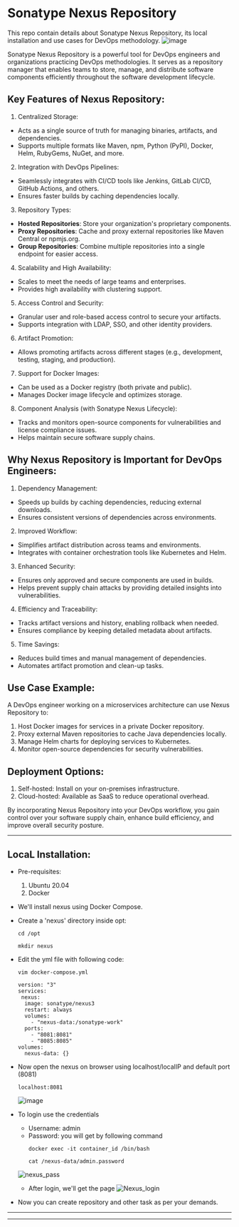 # Sonatype Nexus Repository
This repo contain details about Sonatype Nexus Repository, its local installation and use cases for DevOps methodology.
![image](https://github.com/user-attachments/assets/12dbc98d-4295-4cb0-9e15-f7a32e49418a)


Sonatype Nexus Repository is a powerful tool for DevOps engineers and organizations practicing DevOps methodologies. It serves as a repository manager that enables teams to store, manage, and distribute software components efficiently throughout the software development lifecycle.

## Key Features of Nexus Repository:
1. Centralized Storage:
 * Acts as a single source of truth for managing binaries, artifacts, and dependencies.
 * Supports multiple formats like Maven, npm, Python (PyPI), Docker, Helm, RubyGems, NuGet, and more.
  
2. Integration with DevOps Pipelines:
 * Seamlessly integrates with CI/CD tools like Jenkins, GitLab CI/CD, GitHub Actions, and others.
 * Ensures faster builds by caching dependencies locally.
    
3. Repository Types:

 * **Hosted Repositories**: Store your organization's proprietary components.
 * **Proxy Repositories**: Cache and proxy external repositories like Maven Central or npmjs.org.
 * **Group Repositories**: Combine multiple repositories into a single endpoint for easier access.

4. Scalability and High Availability:

 * Scales to meet the needs of large teams and enterprises.
 * Provides high availability with clustering support.

5. Access Control and Security:
 * Granular user and role-based access control to secure your artifacts.
 * Supports integration with LDAP, SSO, and other identity providers.

6. Artifact Promotion:

 * Allows promoting artifacts across different stages (e.g., development, testing, staging, and production).

7. Support for Docker Images:

 * Can be used as a Docker registry (both private and public).
 * Manages Docker image lifecycle and optimizes storage.

8. Component Analysis (with Sonatype Nexus Lifecycle):

 * Tracks and monitors open-source components for vulnerabilities and license compliance issues.
 * Helps maintain secure software supply chains.

## Why Nexus Repository is Important for DevOps Engineers:
1. Dependency Management:

  * Speeds up builds by caching dependencies, reducing external downloads.
  * Ensures consistent versions of dependencies across environments.

2. Improved Workflow:

  * Simplifies artifact distribution across teams and environments.
  * Integrates with container orchestration tools like Kubernetes and Helm.

3. Enhanced Security:

  * Ensures only approved and secure components are used in builds.
  * Helps prevent supply chain attacks by providing detailed insights into vulnerabilities.

4. Efficiency and Traceability:

  * Tracks artifact versions and history, enabling rollback when needed.
  * Ensures compliance by keeping detailed metadata about artifacts.

5. Time Savings:

  * Reduces build times and manual management of dependencies.
  * Automates artifact promotion and clean-up tasks.

## Use Case Example:
A DevOps engineer working on a microservices architecture can use Nexus Repository to:

1. Host Docker images for services in a private Docker repository.
2. Proxy external Maven repositories to cache Java dependencies locally.
3. Manage Helm charts for deploying services to Kubernetes.
4. Monitor open-source dependencies for security vulnerabilities.

## Deployment Options:
1. Self-hosted: Install on your on-premises infrastructure.
2. Cloud-hosted: Available as SaaS to reduce operational overhead.
   
By incorporating Nexus Repository into your DevOps workflow, you gain control over your software supply chain, enhance build efficiency, and improve overall security posture.

-------------------
## LocaL Installation:
* Pre-requisites:
  1. Ubuntu 20.04
  2. Docker

* We'll install nexus using Docker Compose.

* Create a 'nexus' directory inside opt:
  ```
  cd /opt
  ```
  ```
  mkdir nexus
  ```
* Edit the yml file with following code:
  ```
  vim docker-compose.yml
  ```
  ```
  version: "3"
  services:
   nexus:
    image: sonatype/nexus3
    restart: always
    volumes:
      - "nexus-data:/sonatype-work"
    ports:
      - "8081:8081"
      - "8085:8085"
  volumes:
    nexus-data: {}
  ```

* Now open the nexus on browser using localhost/localIP and default port (8081)
  ```
  localhost:8081
  ```
  ![image](https://github.com/user-attachments/assets/15ec27f0-59f1-46ee-a0e9-c049cf512f6d)

* To login use the credentials
  - Username: admin
  - Password: you will get by following command
    ```
    docker exec -it container_id /bin/bash
    ```
    ```
    cat /nexus-data/admin.password
    ```
    
  ![nexus_pass](https://github.com/user-attachments/assets/dafec889-3afd-4e5f-b4e3-c14a0e90dcd5)

  - After login, we'll get the page
    ![Nexus_login](https://github.com/user-attachments/assets/994d489f-6d41-4b5c-a883-1845389fdefe)

* Now you can create repository and other task as per your demands.

------------
--------------
  
   

  

